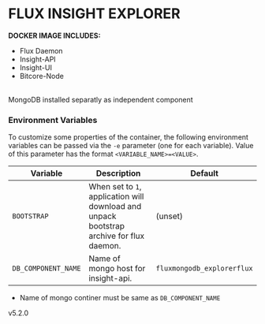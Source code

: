 # FLUX INSIGHT EXPLORER
<b> DOCKER IMAGE INCLUDES: </b>
- Flux Daemon
- Insight-API
- Insight-UI
- Bitcore-Node

<br>MongoDB installed separatly as independent component

### Environment Variables

To customize some properties of the container, the following environment
variables can be passed via the `-e` parameter (one for each variable).  Value
of this parameter has the format `<VARIABLE_NAME>=<VALUE>`.

| Variable       | Description                                  | Default |
|----------------|----------------------------------------------|---------|
|`BOOTSTRAP`| When set to ```1```, application will download and unpack bootstrap archive for flux daemon. | (unset) |
|`DB_COMPONENT_NAME`| Name of mongo host for insight-api. | `fluxmongodb_explorerflux` |
 - Name of mongo continer must be same as `DB_COMPONENT_NAME`

v5.2.0
